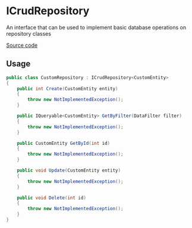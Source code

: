 ﻿# ICrudRepository

An interface that can be used to implement basic database operations on repository classes

[Source code](../src/ArturRios.Common.Data/ICrudRepository.cs)

## Usage

```csharp
public class CustomRepository : ICrudRepository<CustomEntity>
{
    public int Create(CustomEntity entity)
    {
        throw new NotImplementedException();
    }

    public IQueryable<CustomEntity> GetByFilter(DataFilter filter)
    {   
        throw new NotImplementedException();
    }

    public CustomEntity GetById(int id)
    {
        throw new NotImplementedException();
    }

    public void Update(CustomEntity entity)
    {
        throw new NotImplementedException();
    }

    public void Delete(int id)
    {
        throw new NotImplementedException();
    }
}
```